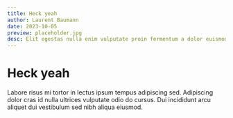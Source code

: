 ```yaml
---
title: Heck yeah
author: Laurent Baumann
date: 2023-10-05
preview: placeholder.jpg
desc: Elit egestas nulla enim vulputate proin fermentum a dolor euismod.
---
```

# Heck yeah

Labore risus mi tortor in lectus ipsum tempus adipiscing sed. Adipiscing dolor cras id nulla ultrices vulputate odio do cursus. Dui incididunt arcu aliquet dui vestibulum sed nibh aliqua eiusmod.
